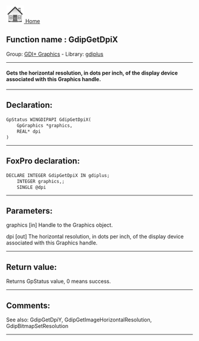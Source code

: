 [<img src="../../images/home.png"> Home ](https://github.com/VFPX/Win32API)  

## Function name : GdipGetDpiX
Group: [GDI+ Graphics](../../functions_group.md#GDIplus_Graphics)  -  Library: [gdiplus](../../libraries.md#gdiplus)  
***  


#### Gets the horizontal resolution, in dots per inch, of the display device associated with this Graphics handle.
***  


## Declaration:
```foxpro  
GpStatus WINGDIPAPI GdipGetDpiX(
	GpGraphics *graphics,
	REAL* dpi
)  
```  
***  


## FoxPro declaration:
```foxpro  
DECLARE INTEGER GdipGetDpiX IN gdiplus;
	INTEGER graphics,;
	SINGLE @dpi  
```  
***  


## Parameters:
graphics
[in] Handle to the Graphics object.

dpi
[out] The horizontal resolution, in dots per inch, of the display device associated with this Graphics handle.  
***  


## Return value:
Returns GpStatus value, 0 means success.  
***  


## Comments:
See also: GdipGetDpiY, GdipGetImageHorizontalResolution, GdipBitmapSetResolution   
  
***  

